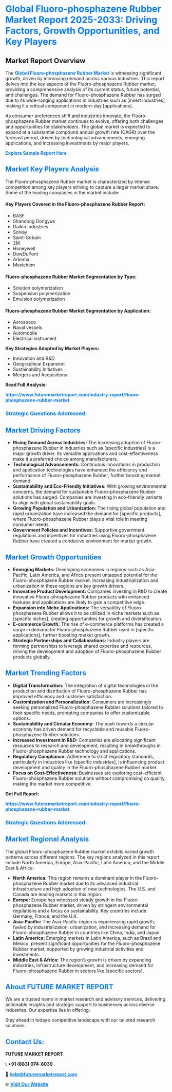 <h1 style="color: #007BFF;">Global Fluoro-phosphazene Rubber Market Report 2025-2033: Driving Factors, Growth Opportunities, and Key Players</h1>

<section id="overview">
<h2>Market Report Overview</h2>
<p>The <a href="https://www.futuremarketreport.com/industry-report/fluoro-phosphazene-rubber-market" style="color: #007BFF; text-decoration: none;"><strong>Global Fluoro-phosphazene Rubber Market</strong></a> is witnessing significant growth, driven by increasing demand across various industries. This report delves into the key aspects of the Fluoro-phosphazene Rubber market, providing a comprehensive analysis of its current status, future potential, and challenges. The demand for Fluoro-phosphazene Rubber has surged due to its wide-ranging applications in industries such as [insert industries], making it a critical component in modern-day [applications].</p>
<p>As consumer preferences shift and industries innovate, the Fluoro-phosphazene Rubber market continues to evolve, offering both challenges and opportunities for stakeholders. The global market is expected to expand at a substantial compound annual growth rate (CAGR) over the forecast period, driven by technological advancements, emerging applications, and increasing investments by major players.</p>
</section>

<section id="overview">
<p><a href="https://www.futuremarketreport.com/request-sample/reportId=114582" style="color: #007BFF; text-decoration: none;"><strong>Explore Sample Report Here</strong></a></p>
</section>

<section id="key-players">
<h2 style="color: #007BFF;">Market Key Players Analysis</h2>
<p>The Fluoro-phosphazene Rubber market is characterized by intense competition among key players striving to capture a larger market share. Some of the leading companies in the market include:</p>
<h4>Key Players Covered in the Fluoro-phosphazene Rubber Report:</h4>
<ul><li>BASF</li><li>Shandong Dongyue</li><li>Daikin Industries</li><li>Solvay</li><li>Saint-Gobain</li><li>3M</li><li>Honeywell</li><li>DowDuPont</li><li>Arkema</li><li>Mexichem</li></ul>
<h4>Fluoro-phosphazene Rubber Market Segmentation by Type:</h4>
<ul><li>Solution polymerization</li><li>Suspension polymerization</li><li>Emulsion polymerization</li></ul>

<h4>Fluoro-phosphazene Rubber Market Segmentation by Application:</h4>
<ul><li>Aerospace</li><li>Naval vessels</li><li>Automobile</li><li>Electrical instrument</li></ul>
<p><strong>Key Strategies Adopted by Market Players:</strong></p>
<ul>
<li>Innovation and R&D</li>
<li>Geographical Expansion</li>
<li>Sustainability Initiatives</li>
<li>Mergers and Acquisitions</li>
</ul>
</section>

<section>
<p><strong>Read Full Analysis: </strong></p><a href="https://www.futuremarketreport.com/industry-report/fluoro-phosphazene-rubber-market" style="color: #007BFF; text-decoration: none;"><strong>https://www.futuremarketreport.com/industry-report/fluoro-phosphazene-rubber-market</strong></a>
<h3 style="color: #007BFF;">Strategic Questions Addressed:</h3>
</section>

<section id="driving-factors">
<h2 style="color: #007BFF;">Market Driving Factors</h2>
<ul>
<li><strong>Rising Demand Across Industries:</strong> The increasing adoption of Fluoro-phosphazene Rubber in industries such as [specific industries] is a major growth driver. Its versatile applications and cost-effectiveness make it a preferred choice among manufacturers.</li>
<li><strong>Technological Advancements:</strong> Continuous innovations in production and application technologies have enhanced the efficiency and performance of Fluoro-phosphazene Rubber, further boosting market demand.</li>
<li><strong>Sustainability and Eco-Friendly Initiatives:</strong> With growing environmental concerns, the demand for sustainable Fluoro-phosphazene Rubber solutions has surged. Companies are investing in eco-friendly variants to align with global sustainability goals.</li>
<li><strong>Growing Population and Urbanization:</strong> The rising global population and rapid urbanization have increased the demand for [specific products], where Fluoro-phosphazene Rubber plays a vital role in meeting consumer needs.</li>
<li><strong>Government Policies and Incentives:</strong> Supportive government regulations and incentives for industries using Fluoro-phosphazene Rubber have created a conducive environment for market growth.</li>
</ul>
</section>

<section id="growth-opportunities">
<h2 style="color: #007BFF;">Market Growth Opportunities</h2>
<ul>
<li><strong>Emerging Markets:</strong> Developing economies in regions such as Asia-Pacific, Latin America, and Africa present untapped potential for the Fluoro-phosphazene Rubber market. Increasing industrialization and urbanization in these regions are key growth drivers.</li>
<li><strong>Innovative Product Development:</strong> Companies investing in R&D to create innovative Fluoro-phosphazene Rubber products with enhanced features and applications are likely to gain a competitive edge.</li>
<li><strong>Expansion into Niche Applications:</strong> The versatility of Fluoro-phosphazene Rubber allows it to be utilized in niche markets such as [specific niches], creating opportunities for growth and diversification.</li>
<li><strong>E-commerce Growth:</strong> The rise of e-commerce platforms has created a surge in demand for Fluoro-phosphazene Rubber used in [specific applications], further boosting market growth.</li>
<li><strong>Strategic Partnerships and Collaborations:</strong> Industry players are forming partnerships to leverage shared expertise and resources, driving the development and adoption of Fluoro-phosphazene Rubber products globally.</li>
</ul>
</section>

<section id="trending-factors">
<h2 style="color: #007BFF;">Market Trending Factors</h2>
<ul>
<li><strong>Digital Transformation:</strong> The integration of digital technologies in the production and distribution of Fluoro-phosphazene Rubber has improved efficiency and customer satisfaction.</li>
<li><strong>Customization and Personalization:</strong> Consumers are increasingly seeking personalized Fluoro-phosphazene Rubber solutions tailored to their specific needs, prompting companies to offer customizable options.</li>
<li><strong>Sustainability and Circular Economy:</strong> The push towards a circular economy has driven demand for recyclable and reusable Fluoro-phosphazene Rubber solutions.</li>
<li><strong>Increased Investment in R&D:</strong> Companies are allocating significant resources to research and development, resulting in breakthroughs in Fluoro-phosphazene Rubber technology and applications.</li>
<li><strong>Regulatory Compliance:</strong> Adherence to strict regulatory standards, particularly in industries like [specific industries], is influencing product development and quality in the Fluoro-phosphazene Rubber market.</li>
<li><strong>Focus on Cost-Effectiveness:</strong> Businesses are exploring cost-efficient Fluoro-phosphazene Rubber solutions without compromising on quality, making the market more competitive.</li>
</ul>
</section>

<section>
<p><strong>Get Full Report: </strong></p><a href="https://www.futuremarketreport.com/industry-report/fluoro-phosphazene-rubber-market" style="color: #007BFF; text-decoration: none;"><strong>https://www.futuremarketreport.com/industry-report/fluoro-phosphazene-rubber-market</strong></a>
<h3 style="color: #007BFF;">Strategic Questions Addressed:</h3>
</section>


<section id="regional-analysis">
<h2 style="color: #007BFF;">Market Regional Analysis</h2>
<p>The global Fluoro-phosphazene Rubber market exhibits varied growth patterns across different regions. The key regions analyzed in this report include North America, Europe, Asia-Pacific, Latin America, and the Middle East & Africa:</p>
<ul>
<li><strong>North America:</strong> This region remains a dominant player in the Fluoro-phosphazene Rubber market due to its advanced industrial infrastructure and high adoption of new technologies. The U.S. and Canada are leading markets in this region.</li>
<li><strong>Europe:</strong> Europe has witnessed steady growth in the Fluoro-phosphazene Rubber market, driven by stringent environmental regulations and a focus on sustainability. Key countries include Germany, France, and the U.K.</li>
<li><strong>Asia-Pacific:</strong> The Asia-Pacific region is experiencing rapid growth, fueled by industrialization, urbanization, and increasing demand for Fluoro-phosphazene Rubber in countries like China, India, and Japan.</li>
<li><strong>Latin America:</strong> Emerging markets in Latin America, such as Brazil and Mexico, present significant opportunities for the Fluoro-phosphazene Rubber market, supported by growing industrial activities and investments.</li>
<li><strong>Middle East & Africa:</strong> The region’s growth is driven by expanding industries, infrastructure development, and increasing demand for Fluoro-phosphazene Rubber in sectors like [specific sectors].</li>
</ul>
</section>

<footer>
<h2 style="color: #007BFF;">About FUTURE MARKET REPORT</h2>
<p>We are a trusted name in market research and advisory services, delivering actionable insights and strategic support to businesses across diverse industries. Our expertise lies in offering:</p>

<p>Stay ahead in today’s competitive landscape with our tailored research solutions.</p>

<h2 style="color: #007BFF;">Contact Us:</h2>
<p><strong>FUTURE MARKET REPORT</strong></p>
<p>📞 <strong>+91 (883) 074-8030</strong></p>
<p>📧 <strong><a href="mailto:help@futuremarketreport.com" style="color: #007BFF;">help@futuremarketreport.com</a></strong></p>
<p>🌐 <strong><a href="https://www.futuremarketreport.com/" style="color: #007BFF;">Visit Our Website</a></strong></p>
</footer>